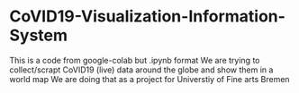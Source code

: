 # CoVID19-Visualization-Information-System
This is a code from google-colab but .ipynb format
We are trying to collect/scrapt CoVID19 (live) data around the globe and show them in a world map
We are doing that as a project for Universtiy of Fine arts Bremen
